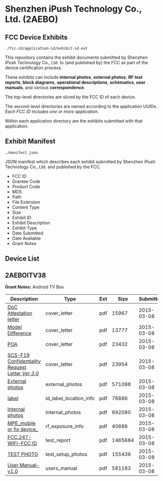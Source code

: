 # Shenzhen iPush Technology Co., Ltd. (2AEBO)
## FCC Device Exhibits

```
./fcc-id/application-id/exhibit-id.ext
```

This repository contains the exhibit documents submitted by Shenzhen iPush Technology Co., Ltd. to (and published by) the FCC as part of the device certification process.

These exhibits can include **internal photos**, **external photos**, **RF test reports**, **block diagrams**, **operational descriptions**, **schematics**, **user manuals**, and various **correspondence**.

The top-level directories are sliced by the FCC ID of each device.

The second-level directories are named according to the application UUIDs. *Each FCC ID includes one or more application.*

Within each application directory are the exhibits submitted with that application. 

## Exhibit Manifest

```
./manifest.json
```

JSON manifest which describes each exhibit submitted by Shenzhen iPush Technology Co., Ltd. and published by the FCC.

- FCC ID
- Grantee Code
- Product Code
- MD5
- Path
- File Extension
- Content Type
- Size
- Exhibit ID
- Exhibit Description
- Exhibit Type
- Date Submitted
- Date Available
- Grant Notes

## Device List
## 2AEBOITV38
**Grant Notes:** Android TV Box

| Description | Type | Ext | Size | Submitted | Available |
| ----------- | ---- | --- | ---- | --------- | --------- |
| [DoC Attestation letter](2AEBOITV38/325918fc26d58609a590e4e720c43214/2550242.pdf) | cover_letter | pdf | 15967 | 2015-03-08 | 2015-03-08 |
| [Model Difference](2AEBOITV38/325918fc26d58609a590e4e720c43214/2550243.pdf) | cover_letter | pdf | 13777 | 2015-03-08 | 2015-03-08 |
| [POA](2AEBOITV38/325918fc26d58609a590e4e720c43214/2550244.pdf) | cover_letter | pdf | 23432 | 2015-03-08 | 2015-03-08 |
| [SCS-F19 Confidentiality Request Letter _Ver 3.0_](2AEBOITV38/325918fc26d58609a590e4e720c43214/2550245.pdf) | cover_letter | pdf | 23954 | 2015-03-08 | 2015-03-08 |
| [External photos](2AEBOITV38/325918fc26d58609a590e4e720c43214/2550249.pdf) | external_photos | pdf | 571098 | 2015-03-08 | 2015-03-08 |
| [label](2AEBOITV38/325918fc26d58609a590e4e720c43214/2550250.pdf) | id_label_location_info | pdf | 76886 | 2015-03-08 | 2015-03-08 |
| [Internal photos](2AEBOITV38/325918fc26d58609a590e4e720c43214/2550251.pdf) | internal_photos | pdf | 692080 | 2015-03-08 | 2015-03-08 |
| [MPE_mobile or fix  device_](2AEBOITV38/325918fc26d58609a590e4e720c43214/2550247.pdf) | rf_exposure_info | pdf | 40688 | 2015-03-08 | 2015-03-08 |
| [FCC.247-WIFI-FCC ID](2AEBOITV38/325918fc26d58609a590e4e720c43214/2550246.pdf) | test_report | pdf | 1465684 | 2015-03-08 | 2015-03-08 |
| [TEST PHOTO](2AEBOITV38/325918fc26d58609a590e4e720c43214/2550248.pdf) | test_setup_photos | pdf | 155439 | 2015-03-08 | 2015-03-08 |
| [User Manual-v1.0](2AEBOITV38/325918fc26d58609a590e4e720c43214/2550252.pdf) | users_manual | pdf | 581183 | 2015-03-08 | 2015-03-08 |
